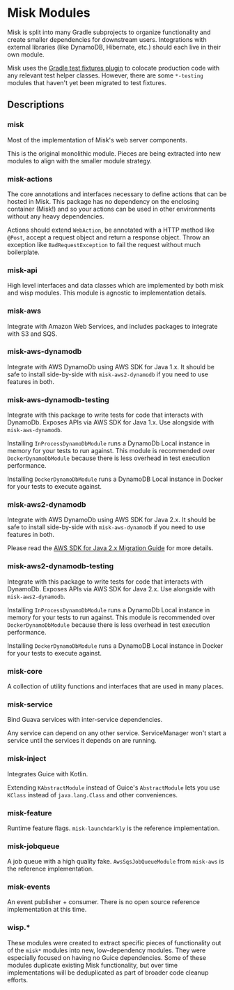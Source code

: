 Misk Modules
===============
Misk is split into many Gradle subprojects to organize functionality and create smaller dependencies for downstream users.
Integrations with external libraries (like DynamoDB, Hibernate, etc.) should each live in their own module. 

Misk uses the [Gradle test fixtures plugin](https://docs.gradle.org/current/userguide/java_testing.html#sec:java_test_fixtures) to colocate production code with any relevant test helper classes.
However, there are some `*-testing` modules that haven't yet been migrated to test fixtures.


## Descriptions

### misk

Most of the implementation of Misk's web server components.

This is the original monolithic module. Pieces are being extracted into new modules
to align with the smaller module strategy.


### misk-actions

The core annotations and interfaces necessary to define actions that can be hosted in Misk.
This package has no dependency on the enclosing container (Misk!) and so your actions can be
used in other environments without any heavy dependencies.

Actions should extend `WebAction`, be annotated with a HTTP method like `@Post`, accept a
request object and return a response object. Throw an exception like `BadRequestException` to
fail the request without much boilerplate.


### misk-api

High level interfaces and data classes which are implemented by both misk and wisp modules.
This module is agnostic to implementation details.


### misk-aws

Integrate with Amazon Web Services, and includes packages to integrate with S3 and SQS.


### misk-aws-dynamodb

Integrate with AWS DynamoDb using AWS SDK for Java 1.x. It should be safe to install side-by-side
with `misk-aws2-dynamodb` if you need to use features in both.


### misk-aws-dynamodb-testing

Integrate with this package to write tests for code that interacts with DynamoDb.
Exposes APIs via AWS SDK for Java 1.x. Use alongside with `misk-aws-dynamodb`.

Installing `InProcessDynamoDbModule` runs a DynamoDb Local instance in memory for your
tests to run against. This module is recommended over `DockerDynamoDbModule` because there is less
overhead in test execution performance.

Installing `DockerDynamoDbModule` runs a DynamoDB Local instance in Docker for your tests to execute
against.


### misk-aws2-dynamodb

Integrate with AWS DynamoDb using AWS SDK for Java 2.x. It should be safe to install side-by-side
with `misk-aws-dynamodb` if you need to use features in both.

Please read
the [AWS SDK for Java 2.x Migration Guide](https://docs.aws.amazon.com/sdk-for-java/latest/migration-guide/what-is-java-migration.html)
for more details.


### misk-aws2-dynamodb-testing

Integrate with this package to write tests for code that interacts with DynamoDb.
Exposes APIs via AWS SDK for Java 2.x. Use alongside with `misk-aws2-dynamodb`.

Installing `InProcessDynamoDbModule` runs a DynamoDb Local instance in memory for your
tests to run against. This module is recommended over `DockerDynamoDbModule` because there is less
overhead in test execution performance.

Installing `DockerDynamoDbModule` runs a DynamoDB Local instance in Docker for your tests to execute
against.


### misk-core

A collection of utility functions and interfaces that are used in many places.


### misk-service

Bind Guava services with inter-service dependencies.

Any service can depend on any other service. ServiceManager won't start a service until the
services it depends on are running.


### misk-inject

Integrates Guice with Kotlin.

Extending `KAbstractModule` instead of Guice's `AbstractModule` lets you use `KClass` instead
of `java.lang.Class` and other conveniences.


### misk-feature

Runtime feature flags. `misk-launchdarkly` is the reference implementation.


### misk-jobqueue

A job queue with a high quality fake. `AwsSqsJobQueueModule` from `misk-aws` is the reference
implementation.


### misk-events

An event publisher + consumer. There is no open source reference implementation at this time.


### wisp.*

These modules were created to extract specific pieces of functionality out of the `misk*` modules
into new, low-dependency modules. They were especially focused on having no Guice dependencies.
Some of these modules duplicate existing Misk functionality,
but over time implementations will be deduplicated as part of broader code cleanup efforts.
